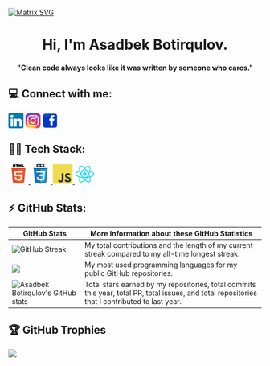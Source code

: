   [![Matrix SVG](https://raw.githubusercontent.com/rodrigograca31/rodrigograca31/master/matrix.svg)](https://www.youtube.com/watch?v=SDkAGkd4NLc) 

<h1 align="center">Hi, I'm Asadbek Botirqulov.</h1>

<p>
  <h4 align="center"><b>"Clean code always looks like it was written by someone who cares."</b></h4>
</p>


## 💻 Connect with me:
<p align="left">
<a href="https://www.linkedin.com/in/asadbek-botirqulov-755627269/" target="blank"><img align="center" src="https://github.com/asadbekdev07/asadbekdev07/blob/main/logo/linkedln_logo.png" alt="asadbekdev07" height="30" width="30" /></a>
<a href="https://www.instagram.com/asadbek_botirqulov/" target="blank"><img align="center" src="https://github.com/asadbekdev07/asadbekdev07/blob/main/logo/instagram_logo.png" alt="asadbekdev07" height="30" width="30" /></a>
<a href="https://www.facebook.com/profile.php?id=100035496272420" target="blank"><img align="center" src="https://github.com/asadbekdev07/asadbekdev07/blob/main/logo/logo-facebook-facebook-logo-transparent-png-pictures-icons-and-0.png" alt="asadbekdev07" height="30" width="30" /></a>

## 👨‍💻 Tech Stack:
 <p align="left">
  <a href="https://www.w3schools.com/html5/" target="_blank" rel="noreferrer"> <img src="https://raw.githubusercontent.com/devicons/devicon/master/icons/html5/html5-original-wordmark.svg" alt="html5" width="40" height="40"/> </a>
  <a href="https://www.w3schools.com/css/" target="_blank" rel="noreferrer"> <img src="https://raw.githubusercontent.com/devicons/devicon/master/icons/css3/css3-original-wordmark.svg" alt="css3" width="40" height="40"/> </a>
   <a href="https://www.w3schools.com/js/" target="_blank" rel="noreferrer"> <img src="https://raw.githubusercontent.com/devicons/devicon/1119b9f84c0290e0f0b38982099a2bd027a48bf1/icons/javascript/javascript-original.svg" alt="js" width="40" height="40"/> </a>
   <a href="https://www.w3schools.com/react/" target="_blank" rel="noreferrer"> <img src="https://github.com/asadbekdev07/asadbekdev07/blob/main/logo/pngwing.com.png" alt="js" width="40" height="40"/> </a>

  ## ⚡ GitHub Stats:
  
<!-- TABLE -->
| GitHub Stats | More information about these GitHub Statistics |
|---|---|
| ![GitHub Streak](https://github-readme-streak-stats.herokuapp.com/?user=asadbekdev07&count_private=true&show_icons=true&custom_title=Github&theme=tokyonight&bg_color=0,000000,130F40&layout=compact&border_radius=8) | My total contributions and the length of my current streak compared to my all-time longest streak.  |
| <img width="100%" src="https://github-readme-stats.vercel.app/api/top-langs/?username=asadbekdev07&theme=dark&langs_count=5&bg_color=101010&&layout=compact&border_color=3B3B3B&text_color=CCCCCC&hide_title=true">| My most used programming languages for my public GitHub repositories. |
| ![Asadbek Botirqulov's GitHub stats](https://github-readme-stats.vercel.app/api?username=asadbekdev07&show_icons=true&count_private=true&theme=tokyonight&bg_color=0,000000,130F40&layout=compact&border_radius=10) | Total stars earned by my repositories, total commits this year, total PR, total issues, and total repositories that I contributed to last year. |

   ## 🏆 GitHub Trophies
![](https://github-profile-trophy.vercel.app/?username=asadbekdev07&theme=onestar&no-frame=false&no-bg=false&margin-w=4)


